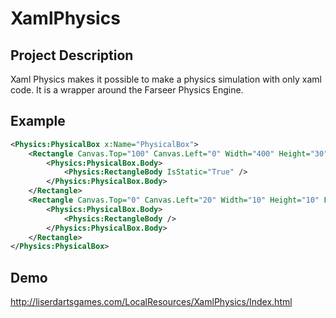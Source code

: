 # XamlPhysics
## Project Description
Xaml Physics makes it possible to make a physics simulation with only xaml code. It is a wrapper around the Farseer Physics Engine.

## Example
```xml
<Physics:PhysicalBox x:Name="PhysicalBox">
    <Rectangle Canvas.Top="100" Canvas.Left="0" Width="400" Height="30" Fill="Black">
        <Physics:PhysicalBox.Body>
            <Physics:RectangleBody IsStatic="True" />
        </Physics:PhysicalBox.Body>
    </Rectangle>
    <Rectangle Canvas.Top="0" Canvas.Left="20" Width="10" Height="10" Fill="Black">
        <Physics:PhysicalBox.Body>
            <Physics:RectangleBody />
        </Physics:PhysicalBox.Body>
    </Rectangle>
</Physics:PhysicalBox>
```

## Demo
http://liserdartsgames.com/LocalResources/XamlPhysics/Index.html
